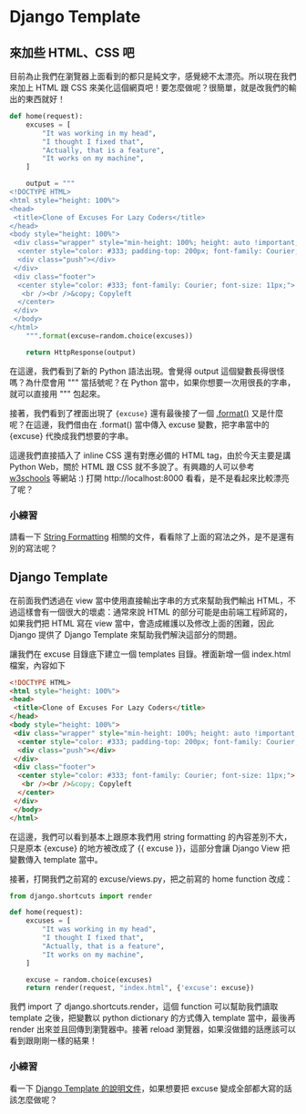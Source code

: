 # Django Template

## 來加些 HTML、CSS 吧

目前為止我們在瀏覽器上面看到的都只是純文字，感覺總不太漂亮。所以現在我們來加上 HTML 跟 CSS 來美化這個網頁吧！要怎麼做呢？很簡單，就是改我們的輸出的東西就好！

```python
def home(request):
    excuses = [
        "It was working in my head",
        "I thought I fixed that",
        "Actually, that is a feature",
        "It works on my machine",
    ]

    output = """
<!DOCTYPE HTML>
<html style="height: 100%">
<head>
 <title>Clone of Excuses For Lazy Coders</title>
</head>
<body style="height: 100%">
 <div class="wrapper" style="min-height: 100%; height: auto !important; height: 100%; margin: 0 auto -8em;">
  <center style="color: #333; padding-top: 200px; font-family: Courier; font-size: 24px; font-weight: bold;"><a href="/" rel="nofollow" style="text-decoration: none; color: #333;">{excuse}</a></center>
  <div class="push"></div>
 </div>
 <div class="footer">
  <center style="color: #333; font-family: Courier; font-size: 11px;">
   <br /><br />&copy; Copyleft
  </center>
 </div>
 </body>
</html>
    """.format(excuse=random.choice(excuses))

    return HttpResponse(output)
```

在這邊，我們看到了新的 Python 語法出現。會覺得 output 這個變數長得很怪嗎？為什麼會用 """ 當括號呢？在 Python 當中，如果你想要一次用很長的字串，就可以直接用 """ 包起來。

接著，我們看到了裡面出現了 ```{excuse}``` 還有最後接了一個 [.format()](https://docs.python.org/3/library/string.html#string-formatting) 又是什麼呢？在這邊，我們借由在 .format() 當中傳入 excuse 變數，把字串當中的 {excuse} 代換成我們想要的字串。

這邊我們直接插入了 inline CSS 還有對應必備的 HTML tag，由於今天主要是講 Python Web，關於 HTML 跟 CSS 就不多說了。有興趣的人可以參考 [w3schools](http://www.w3schools.com/) 等網站 :) 打開 http://localhost:8000 看看，是不是看起來比較漂亮了呢？

### 小練習

請看一下 [String Formatting](https://docs.python.org/3/library/string.html#string-formatting) 相關的文件，看看除了上面的寫法之外，是不是還有別的寫法呢？

## Django Template

在前面我們透過在 view 當中使用直接輸出字串的方式來幫助我們輸出 HTML，不過這樣會有一個很大的壞處：通常來說 HTML 的部分可能是由前端工程師寫的，如果我們把 HTML 寫在 view 當中，會造成維護以及修改上面的困難，因此 Django 提供了 Django Template 來幫助我們解決這部分的問題。

讓我們在 excuse 目錄底下建立一個 templates 目錄。裡面新增一個 index.html 檔案，內容如下

```html
<!DOCTYPE HTML>
<html style="height: 100%">
<head>
 <title>Clone of Excuses For Lazy Coders</title>
</head>
<body style="height: 100%">
 <div class="wrapper" style="min-height: 100%; height: auto !important; height: 100%; margin: 0 auto -8em;">
  <center style="color: #333; padding-top: 200px; font-family: Courier; font-size: 24px; font-weight: bold;"><a href="/" rel="nofollow" style="text-decoration: none; color: #333;">{{ excuse }}</a></center>
  <div class="push"></div>
 </div>
 <div class="footer">
  <center style="color: #333; font-family: Courier; font-size: 11px;">
   <br /><br />&copy; Copyleft
  </center>
 </div>
 </body>
</html>
```

在這邊，我們可以看到基本上跟原本我們用 string formatting 的內容差別不大，只是原本 {excuse} 的地方被改成了 {{ excuse }}，這部分會讓 Django View 把變數傳入 template 當中。

接著，打開我們之前寫的 excuse/views.py，把之前寫的 home function 改成：

```python
from django.shortcuts import render

def home(request):
    excuses = [
        "It was working in my head",
        "I thought I fixed that",
        "Actually, that is a feature",
        "It works on my machine",
    ]

    excuse = random.choice(excuses)
    return render(request, "index.html", {'excuse': excuse})
```

我們 import 了 django.shortcuts.render，這個 function 可以幫助我們讀取 template 之後，把變數以 python dictionary 的方式傳入 template 當中，最後再 render 出來並且回傳到瀏覽器中。接著 reload 瀏覽器，如果沒做錯的話應該可以看到跟剛剛一樣的結果！

### 小練習

看一下 [Django Template 的說明文件](https://docs.djangoproject.com/en/1.6/ref/templates/builtins/)，如果想要把 excuse 變成全部都大寫的話該怎麼做呢？

